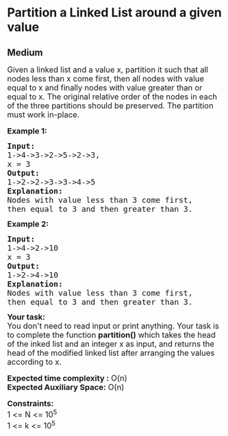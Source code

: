 # Partition a Linked List around a given value
## Medium 
<div class="problem-statement" style="user-select: auto;">
                <p style="user-select: auto;"></p><div style="user-select: auto;"><span style="font-size: 18px; user-select: auto;">Given a linked list and a value x, partition it such that all nodes less than x come first, then all nodes with value equal to x and finally nodes with value greater than or equal to x. The original relative order of the nodes in each of the three partitions should be preserved. The partition must work in-place.</span></div>

<div style="user-select: auto;">&nbsp;</div>

<div style="user-select: auto;"><strong style="user-select: auto;"><span style="font-size: 18px; user-select: auto;">Example 1:</span></strong></div>

<pre style="user-select: auto;"><strong style="user-select: auto;"><span style="font-size: 18px; user-select: auto;">Input:</span></strong>
<span style="font-size: 18px; user-select: auto;">1-&gt;4-&gt;3-&gt;2-&gt;5-&gt;2-&gt;3,
x = 3</span>
<strong style="user-select: auto;"><span style="font-size: 18px; user-select: auto;">Output:</span></strong>
<span style="font-size: 18px; user-select: auto;">1-&gt;2-&gt;2-&gt;3-&gt;3-&gt;4-&gt;5</span>
<strong style="user-select: auto;"><span style="font-size: 18px; user-select: auto;">Explanation: </span></strong>
<span style="font-size: 18px; user-select: auto;">Nodes with value less than 3 come first, </span>
<span style="font-size: 18px; user-select: auto;">then equal to 3 and then greater than 3.</span>
</pre>

<div style="user-select: auto;"><strong style="user-select: auto;"><span style="font-size: 18px; user-select: auto;">Example 2:</span></strong></div>

<pre style="user-select: auto;"><strong style="user-select: auto;"><span style="font-size: 18px; user-select: auto;">Input:</span></strong>
<span style="font-size: 18px; user-select: auto;">1-&gt;4-&gt;2-&gt;10 </span>
<span style="font-size: 18px; user-select: auto;">x = 3</span>
<strong style="user-select: auto;"><span style="font-size: 18px; user-select: auto;">Output: </span></strong>
<span style="font-size: 18px; user-select: auto;">1-&gt;2-&gt;4-&gt;10</span>
<strong style="user-select: auto;"><span style="font-size: 18px; user-select: auto;">Explanation:</span></strong>
<span style="font-size: 18px; user-select: auto;">Nodes with value less than 3 come first,</span>
<span style="font-size: 18px; user-select: auto;">then equal to 3 and then greater than 3.</span>
</pre>

<div style="user-select: auto;"><strong style="user-select: auto;"><span style="font-size: 18px; user-select: auto;">Your task:</span></strong></div>

<div style="user-select: auto;"><span style="font-size: 18px; user-select: auto;">You don't need to read input or print anything. Your task is to complete the function <strong style="user-select: auto;">partition()</strong> which takes the head of the inked list and an integer x as input, and returns the head of the modified linked list after arranging the values according to x.</span></div>

<div style="user-select: auto;">&nbsp;</div>

<div style="user-select: auto;"><span style="font-size: 18px; user-select: auto;"><strong style="user-select: auto;">Expected time complexity :</strong> O(n)</span></div>

<div style="user-select: auto;"><span style="font-size: 18px; user-select: auto;"><strong style="user-select: auto;">Expected Auxiliary Space:</strong> O(n)</span></div>

<div style="user-select: auto;">&nbsp;</div>

<div style="user-select: auto;"><strong style="user-select: auto;"><span style="font-size: 18px; user-select: auto;">Constraints:</span></strong></div>

<div style="user-select: auto;"><span style="font-size: 18px; user-select: auto;">1 &lt;= N &lt;= 10<sup style="user-select: auto;">5</sup></span></div>

<div style="user-select: auto;"><span style="font-size: 18px; user-select: auto;">1 &lt;= k &lt;= 10<sup style="user-select: auto;">5</sup></span></div>
 <p style="user-select: auto;"></p>
            </div>